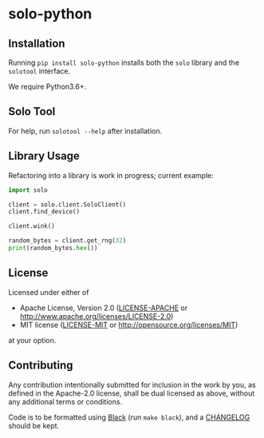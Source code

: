 # solo-python

## Installation
Running `pip install solo-python` installs both the `solo` library
and the `solotool` interface.

We require Python3.6+.

## Solo Tool
For help, run `solotool --help` after installation.

## Library Usage
Refactoring into a library is work in progress; current example:
```python
import solo

client = solo.client.SoloClient()
client.find_device()

client.wink()

random_bytes = client.get_rng(32)
print(random_bytes.hex())
```

## License
Licensed under either of

- Apache License, Version 2.0 ([LICENSE-APACHE](LICENSE-APACHE) or
  http://www.apache.org/licenses/LICENSE-2.0)
- MIT license ([LICENSE-MIT](LICENSE-MIT) or http://opensource.org/licenses/MIT)

at your option.

## Contributing
Any contribution intentionally submitted for inclusion in the work by you, as defined in the Apache-2.0 license, shall be dual licensed as above, without any additional terms or conditions.

Code is to be formatted using [Black](https://black.readthedocs.io/) (run `make black`),
and a [CHANGELOG](CHANGELOG.md) should be kept.
